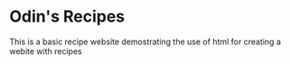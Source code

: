 <h1>Odin's Recipes</h1> This is a basic recipe website demostrating the use of html for creating a webite with recipes
